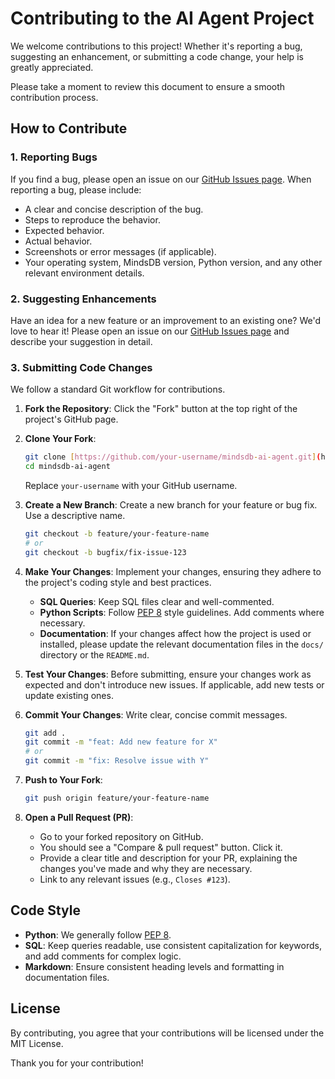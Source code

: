 # Contributing to the AI Agent Project

We welcome contributions to this project! Whether it's reporting a bug, suggesting an enhancement, or submitting a code change, your help is greatly appreciated.

Please take a moment to review this document to ensure a smooth contribution process.

## How to Contribute

### 1. Reporting Bugs

If you find a bug, please open an issue on our [GitHub Issues page](https://github.com/your-username/mindsdb-ai-agent/issues).
When reporting a bug, please include:

* A clear and concise description of the bug.
* Steps to reproduce the behavior.
* Expected behavior.
* Actual behavior.
* Screenshots or error messages (if applicable).
* Your operating system, MindsDB version, Python version, and any other relevant environment details.

### 2. Suggesting Enhancements

Have an idea for a new feature or an improvement to an existing one? We'd love to hear it!
Please open an issue on our [GitHub Issues page](https://github.com/your-username/mindsdb-ai-agent/issues) and describe your suggestion in detail.

### 3. Submitting Code Changes

We follow a standard Git workflow for contributions.

1.  **Fork the Repository**:
    Click the "Fork" button at the top right of the project's GitHub page.

2.  **Clone Your Fork**:
    ```bash
    git clone [https://github.com/your-username/mindsdb-ai-agent.git](https://github.com/your-username/mindsdb-ai-agent.git)
    cd mindsdb-ai-agent
    ```
    Replace `your-username` with your GitHub username.

3.  **Create a New Branch**:
    Create a new branch for your feature or bug fix. Use a descriptive name.
    ```bash
    git checkout -b feature/your-feature-name
    # or
    git checkout -b bugfix/fix-issue-123
    ```

4.  **Make Your Changes**:
    Implement your changes, ensuring they adhere to the project's coding style and best practices.

    * **SQL Queries**: Keep SQL files clear and well-commented.
    * **Python Scripts**: Follow [PEP 8](https://www.python.org/dev/peps/pep-0008/) style guidelines. Add comments where necessary.
    * **Documentation**: If your changes affect how the project is used or installed, please update the relevant documentation files in the `docs/` directory or the `README.md`.

5.  **Test Your Changes**:
    Before submitting, ensure your changes work as expected and don't introduce new issues. If applicable, add new tests or update existing ones.

6.  **Commit Your Changes**:
    Write clear, concise commit messages.
    ```bash
    git add .
    git commit -m "feat: Add new feature for X"
    # or
    git commit -m "fix: Resolve issue with Y"
    ```

7.  **Push to Your Fork**:
    ```bash
    git push origin feature/your-feature-name
    ```

8.  **Open a Pull Request (PR)**:
    * Go to your forked repository on GitHub.
    * You should see a "Compare & pull request" button. Click it.
    * Provide a clear title and description for your PR, explaining the changes you've made and why they are necessary.
    * Link to any relevant issues (e.g., `Closes #123`).

## Code Style

* **Python**: We generally follow [PEP 8](https://www.python.org/dev/peps/pep-0008/).
* **SQL**: Keep queries readable, use consistent capitalization for keywords, and add comments for complex logic.
* **Markdown**: Ensure consistent heading levels and formatting in documentation files.

## License

By contributing, you agree that your contributions will be licensed under the MIT License.

Thank you for your contribution!